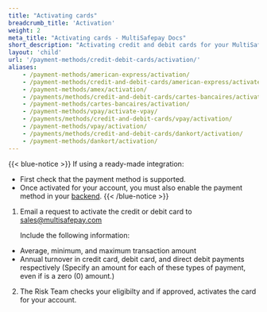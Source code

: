```yaml
---
title: "Activating cards"
breadcrumb_title: 'Activation'
weight: 2
meta_title: "Activating cards - MultiSafepay Docs"
short_description: "Activating credit and debit cards for your MultiSafepay account"
layout: 'child'
url: '/payment-methods/credit-debit-cards/activation/'
aliases: 
    - /payment-methods/american-express/activation/
    - /payment-methods/credit-and-debit-cards/american-express/activate-american-express/
    - /payment-methods/amex/activation/
    - /payments/methods/credit-and-debit-cards/cartes-bancaires/activation/
    - /payment-methods/cartes-bancaires/activation/
    - /payment-methods/vpay/activate-vpay/
    - /payments/methods/credit-and-debit-cards/vpay/activation/
    - /payment-methods/vpay/activation/
    - /payments/methods/credit-and-debit-cards/dankort/activation/
    - /payment-methods/dankort/activation/
---
```

{{< blue-notice >}} If using a ready-made integration: 

- First check that the payment method is supported. 
- Once activated for your account, you must also enable the payment method in your [backend](/glossaries/multisafepay-glossary/#backend).  {{< /blue-notice >}}

1. Email a request to activate the credit or debit card to <sales@multisafepay.com>

    Include the following information:

- Average, minimum, and maximum transaction amount
- Annual turnover in credit card, debit card, and direct debit payments respectively (Specify an amount for each of these types of payment, even if is a zero (0) amount.)

2. The Risk Team checks your eligibilty and if approved, activates the card for your account.
